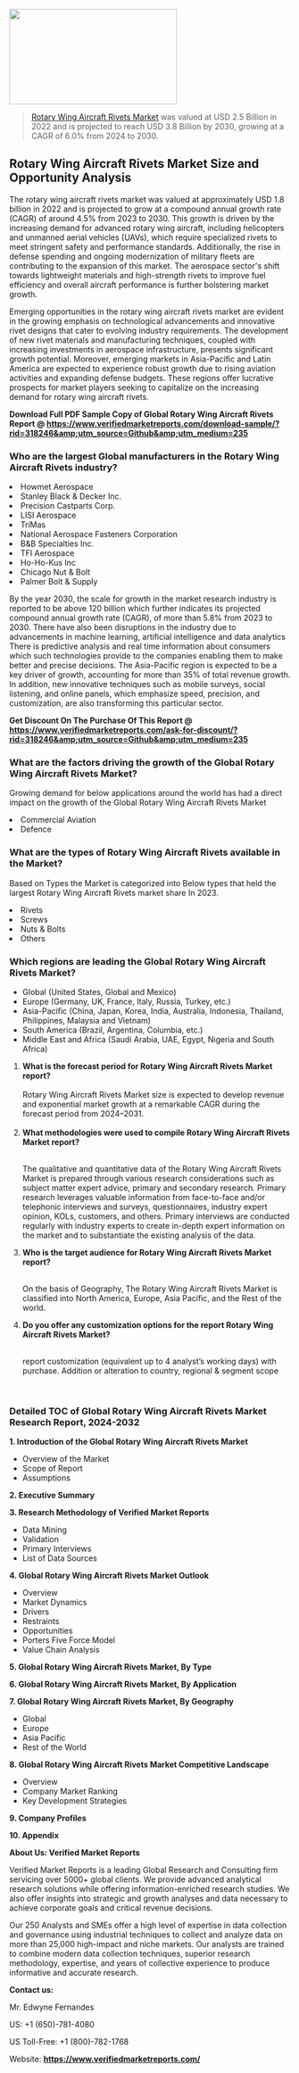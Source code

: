 <img src="https://ffe5etoiles.com/wp-content/uploads/2024/12/MST1-300x171.png" alt="" width="300" height="171" class="alignnone size-medium wp-image-20088" /><blockquote><p><p><a href="https://www.verifiedmarketreports.com/download-sample/?rid=318246&utm_source=Github&utm_medium=235" target="_blank">Rotary Wing Aircraft Rivets Market</a> was valued at USD 2.5 Billion in 2022 and is projected to reach USD 3.8 Billion by 2030, growing at a CAGR of 6.0% from 2024 to 2030.</p></blockquote><p><h2>Rotary Wing Aircraft Rivets Market Size and Opportunity Analysis</h2><p>The rotary wing aircraft rivets market was valued at approximately USD 1.8 billion in 2022 and is projected to grow at a compound annual growth rate (CAGR) of around 4.5% from 2023 to 2030. This growth is driven by the increasing demand for advanced rotary wing aircraft, including helicopters and unmanned aerial vehicles (UAVs), which require specialized rivets to meet stringent safety and performance standards. Additionally, the rise in defense spending and ongoing modernization of military fleets are contributing to the expansion of this market. The aerospace sector's shift towards lightweight materials and high-strength rivets to improve fuel efficiency and overall aircraft performance is further bolstering market growth.</p><p>Emerging opportunities in the rotary wing aircraft rivets market are evident in the growing emphasis on technological advancements and innovative rivet designs that cater to evolving industry requirements. The development of new rivet materials and manufacturing techniques, coupled with increasing investments in aerospace infrastructure, presents significant growth potential. Moreover, emerging markets in Asia-Pacific and Latin America are expected to experience robust growth due to rising aviation activities and expanding defense budgets. These regions offer lucrative prospects for market players seeking to capitalize on the increasing demand for rotary wing aircraft rivets.</p></p><p class=""><strong>Download Full PDF Sample Copy of Global Rotary Wing Aircraft Rivets Report @ <a href="https://www.verifiedmarketreports.com/download-sample/?rid=318246&amp;utm_source=Github&amp;utm_medium=235" target="_blank">https://www.verifiedmarketreports.com/download-sample/?rid=318246&amp;utm_source=Github&amp;utm_medium=235</a></strong></p><h3 id="" class="">Who are the largest Global manufacturers in the Rotary Wing Aircraft Rivets industry?</h3><p><li>Howmet Aerospace</li><li> Stanley Black & Decker Inc.</li><li> Precision Castparts Corp.</li><li> LISI Aerospace</li><li> TriMas</li><li> National Aerospace Fasteners Corporation</li><li> B&B Specialties Inc.</li><li> TFI Aerospace</li><li> Ho-Ho-Kus Inc</li><li> Chicago Nut & Bolt</li><li> Palmer Bolt & Supply</li></p><div class=""><div class="" dir="" data-message-author-role="" data-message-id="" data-message-model-slug=""><div class=""><div class=""><div class=""><div class="" dir="" data-message-author-role="" data-message-id="" data-message-model-slug=""><div class=""><div class=""><p>By the year 2030, the scale for growth in the market research industry is reported to be above 120 billion which further indicates its projected compound annual growth rate (CAGR), of more than 5.8% from 2023 to 2030. There have also been disruptions in the industry due to advancements in machine learning, artificial intelligence and data analytics There is predictive analysis and real time information about consumers which such technologies provide to the companies enabling them to make better and precise decisions. The Asia-Pacific region is expected to be a key driver of growth, accounting for more than 35% of total revenue growth. In addition, new innovative techniques such as mobile surveys, social listening, and online panels, which emphasize speed, precision, and customization, are also transforming this particular sector.</p><p><strong>Get Discount On The Purchase Of This Report @&nbsp; <a href="https://www.verifiedmarketreports.com/ask-for-discount/?rid=318246&amp;utm_source=Github&amp;utm_medium=235" target="_blank">https://www.verifiedmarketreports.com/ask-for-discount/?rid=318246&amp;utm_source=Github&amp;utm_medium=235</a></strong></p></div></div></div></div></div></div></div></div><h3 id="" class="">What are the factors driving the growth of the Global Rotary Wing Aircraft Rivets Market?</h3><p id="" class="">Growing demand for below applications around the world has had a direct impact on the growth of the Global Rotary Wing Aircraft Rivets Market</p><p id="" class=""><li>Commercial Aviation</li><li> Defence</li></p><h3 id="" class="">What are the types of Rotary Wing Aircraft Rivets available in the Market?</h3><p id="" class="">Based on Types the Market is categorized into Below types that held the largest Rotary Wing Aircraft Rivets market share In 2023.</p><p id="" class=""><li>Rivets</li><li> Screws</li><li> Nuts & Bolts</li><li> Others</li></p><h3 id="" class="">Which regions are leading the Global Rotary Wing Aircraft Rivets Market?</h3><ul><li>Global (United States, Global and Mexico)</li><li>Europe (Germany, UK, France, Italy, Russia, Turkey, etc.)</li><li>Asia-Pacific (China, Japan, Korea, India, Australia, Indonesia, Thailand, Philippines, Malaysia and Vietnam)</li><li>South America (Brazil, Argentina, Columbia, etc.)</li><li>Middle East and Africa (Saudi Arabia, UAE, Egypt, Nigeria and South Africa)</li></ul><p><ol><li><strong>What is the forecast period for Rotary Wing Aircraft Rivets Market report?<br /></strong><br /><span data-sheets-root="1" data-sheets-value="{&quot;1&quot;:2,&quot;2&quot;:&quot;XXXX size is expected to develop revenue and exponential market growth at a remarkable CAGR during the forecast period from 2024&ndash;2030.&quot;}" data-sheets-userformat="{&quot;2&quot;:12674,&quot;4&quot;:{&quot;1&quot;:2,&quot;2&quot;:16776960},&quot;10&quot;:2,&quot;11&quot;:0,&quot;15&quot;:&quot;Arial&quot;,&quot;16&quot;:12}">Rotary Wing Aircraft Rivets Market size is expected to develop revenue and exponential market growth at a remarkable CAGR during the forecast period from 2024&ndash;2031.</span><br /><br /></li><li><strong>What methodologies were used to compile Rotary Wing Aircraft Rivets Market report?<br /><br /></strong><p>The qualitative and quantitative data of the&nbsp;Rotary Wing Aircraft Rivets Market is prepared through various research considerations such as subject matter expert advice, primary and secondary research. Primary research leverages valuable information from face-to-face and/or telephonic interviews and surveys, questionnaires, industry expert opinion, KOLs, customers, and others. Primary interviews are conducted regularly with industry experts to create in-depth expert information on the market and to substantiate the existing analysis of the data.&nbsp;</p></li><li><strong>Who is the target audience for Rotary Wing Aircraft Rivets Market report?<br /><br /></strong><p>On the basis of Geography, The&nbsp;Rotary Wing Aircraft Rivets Market is classified into North America, Europe, Asia Pacific, and the Rest of the world.</p></li><li><strong>Do you offer any customization options for the report Rotary Wing Aircraft Rivets Market?<br /><br /></strong><p>report customization (equivalent up to 4 analyst&rsquo;s working days) with purchase. Addition or alteration to country, regional &amp; segment scope</p><p>&nbsp;</p></li></ol></p><h3 id="" class="">Detailed TOC of Global Rotary Wing Aircraft Rivets Market Research Report, 2024-2032</h3><p id="" class=""><strong>1. Introduction of the Global Rotary Wing Aircraft Rivets Market</strong></p><ul><li>Overview of the Market</li><li>Scope of Report</li><li>Assumptions</li></ul><p id="" class=""><strong>2. Executive Summary</strong></p><p id="" class=""><strong>3. Research Methodology of&nbsp;Verified Market Reports</strong></p><ul><li>Data Mining</li><li>Validation</li><li>Primary Interviews</li><li>List of Data Sources</li></ul><p id="" class=""><strong>4. Global Rotary Wing Aircraft Rivets Market Outlook</strong></p><ul><li>Overview</li><li>Market Dynamics</li><li>Drivers</li><li>Restraints</li><li>Opportunities</li><li>Porters Five Force Model</li><li>Value Chain Analysis</li></ul><p id="" class=""><strong>5. Global Rotary Wing Aircraft Rivets Market, By&nbsp;Type</strong></p><p id="" class=""><strong>6. Global Rotary Wing Aircraft Rivets Market, By Application</strong></p><p id="" class=""><strong>7. Global Rotary Wing Aircraft Rivets Market, By Geography</strong></p><ul><li>Global</li><li>Europe</li><li>Asia Pacific</li><li>Rest of the World</li></ul><p id="" class=""><strong>8. Global Rotary Wing Aircraft Rivets Market Competitive Landscape</strong></p><ul><li>Overview</li><li>Company Market Ranking</li><li>Key Development Strategies</li></ul><p id="" class=""><strong>9. Company Profiles</strong></p><p id="" class=""><strong>10. Appendix</strong></p><p id="" class=""><strong>About Us: Verified Market Reports</strong></p><p id="" class="">Verified Market Reports is a leading Global Research and Consulting firm servicing over 5000+ global clients. We provide advanced analytical research solutions while offering information-enriched research studies. We also offer insights into strategic and growth analyses and data necessary to achieve corporate goals and critical revenue decisions.</p><p id="" class="">Our 250 Analysts and SMEs offer a high level of expertise in data collection and governance using industrial techniques to collect and analyze data on more than 25,000 high-impact and niche markets. Our analysts are trained to combine modern data collection techniques, superior research methodology, expertise, and years of collective experience to produce informative and accurate research.</p><p id="" class=""><strong>Contact us:</strong></p><p id="" class="">Mr. Edwyne Fernandes</p><p id="" class="">US: +1 (650)-781-4080</p><p id="" class="">US Toll-Free: +1 (800)-782-1768</p><p id="" class="">Website: <a target="" data-test-app-aware-link=""><strong>https://www.verifiedmarketreports.com/</strong></a></p>
